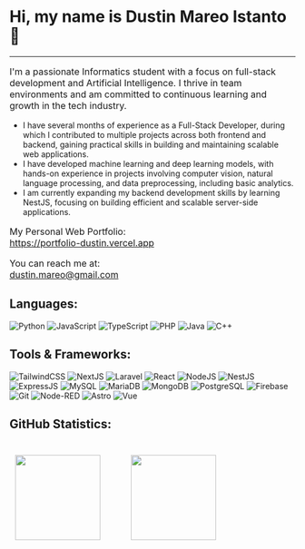 <h1>Hi, my name is Dustin Mareo Istanto 👋</h1>
<hr />
<p style="font-size: 1rem">
  I'm a passionate Informatics student with a focus on full-stack development and Artificial Intelligence. I thrive in team environments and am committed to continuous learning and growth in the tech industry.
</p>
<ul>
<li>I have several months of experience as a Full-Stack Developer, during which I contributed to multiple projects across both frontend and backend, gaining practical skills in building and maintaining scalable web applications. </li>
<li>I have developed machine learning and deep learning models, with hands-on experience in projects involving computer vision, natural language processing, and data preprocessing, including basic analytics. </li>
<li>I am currently expanding my backend development skills by learning NestJS, focusing on building efficient and scalable server-side applications. </li>
</ul>

<p style="font-size: 1rem">
  My Personal Web Portfolio:<br>
  <a href="https://portfolio-dustin.vercel.app/">https://portfolio-dustin.vercel.app</a>
</p>
<p style="font-size: 1rem">
  You can reach me at:<br>
  <a href="mailto:dustin.mareo@gmail.com">dustin.mareo@gmail.com</a>
</p>

## Languages:

![Python](https://img.shields.io/badge/Python-%233670A0.svg?style=flat&logo=python&logoColor=%23ffdd54)
![JavaScript](https://img.shields.io/badge/JavaScript-%23323330.svg?style=flat&logo=javascript&logoColor=%23F7DF1E)
![TypeScript](https://img.shields.io/badge/TypeScript-%23007ACC.svg?style=flat&logo=typescript&logoColor=white)
![PHP](https://img.shields.io/badge/PHP-%23777BB4.svg?style=flat&logo=php&logoColor=white)
![Java](https://img.shields.io/badge/Java-%23ED8B00.svg?style=flat&logo=java&logoColor=white)
![C++](https://img.shields.io/badge/C++-%2300599C.svg?style=flat&logo=c%2B%2B&logoColor=white)

## Tools & Frameworks:

![TailwindCSS](https://img.shields.io/badge/TailwindCSS-%2338B2AC.svg?style=flat&logo=tailwind-css&logoColor=white)
![NextJS](https://img.shields.io/badge/NextJS-000000.svg?style=flat&logo=next.js&logoColor=white)
![Laravel](https://img.shields.io/badge/Laravel-%23FF2D20.svg?style=flat&logo=laravel&logoColor=white)
![React](https://img.shields.io/badge/ReactJS-%2320232a.svg?style=flat&logo=react&logoColor=%2361DAFB)
![NodeJS](https://img.shields.io/badge/Node.JS-%236DA55F.svg?style=flat&logo=node.js&logoColor=white)
![NestJS](https://img.shields.io/badge/NestJS-%23E0234E.svg?style=flat&logo=nestjs&logoColor=white)
![ExpressJS](https://img.shields.io/badge/ExpressJS-%23000000.svg?style=flat&logo=express&logoColor=white)
![MySQL](https://img.shields.io/badge/MySQL-%234479A1.svg?style=flat&logo=mysql&logoColor=white)
![MariaDB](https://img.shields.io/badge/MariaDB-%2318A5A1.svg?style=flat&logo=mariadb&logoColor=white)
![MongoDB](https://img.shields.io/badge/MongoDB-%2347A248.svg?style=flat&logo=mongodb&logoColor=white)
![PostgreSQL](https://img.shields.io/badge/PostgreSQL-%23315792.svg?style=flat&logo=postgresql&logoColor=white)
![Firebase](https://img.shields.io/badge/Firebase-%23FFCA28.svg?style=flat&logo=firebase&logoColor=white)
![Git](https://img.shields.io/badge/Git-%23F1502F.svg?style=flat&logo=git&logoColor=white)
![Node-RED](https://img.shields.io/badge/Node%20RED-%23E12B33.svg?style=flat&logo=node-red&logoColor=white)
![Astro](https://img.shields.io/badge/Astro-%23FF5B00.svg?style=flat&logo=astro&logoColor=white)
![Vue](https://img.shields.io/badge/Vue.js-%234FC08D.svg?style=flat&logo=vue.js&logoColor=white)

## GitHub Statistics:

<div align="left">
  <img src="https://github-readme-stats.vercel.app/api?username=ddmareo&theme=transparent&hide_border=false&include_all_commits=true&count_private=false" height="150" style="margin-right: 50px; margin-left: 10px; margin-bottom: 25px" >
  <img src="https://github-readme-stats.vercel.app/api/top-langs/?username=ddmareo&theme=transparent&hide_border=false&include_all_commits=true&count_private=false&layout=compact" height="150" style="margin-top : 25px">
</div>
